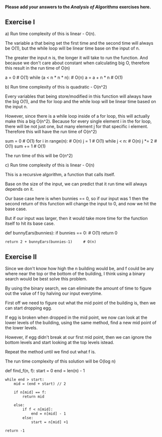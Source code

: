 #### Please add your answers to the ***Analysis of  Algorithms*** exercises here.

## Exercise I

a) Run time complexity of this is linear - O(n).

The variable a that being set the first time and the second time will always be O(1), but the while loop will be linear time base on the input of n.

The greater the input n is, the longer it will take to run the function. And because we don't care about constant when calculating big O, therefore this result in the run time of O(n)

a = 0                       # O(1)
while (a < n * n * n):      # O(n)
    a = a + n * n           # O(1)

b) Run time complexity of this is quadratic - O(n^2)

Every variables that being store/modified in this function will always have the big O(1), and the for loop and the while loop will be linear time based on the input n.

However, since there is a while loop inside of a for loop, this will actually make this a big O(n^2). Because for every single element i in the for loop, there will be not just one, but many element j for that specific i element. Therefore this will have the run time of O(n^2)

sum = 0             # O(1)
for i in range(n):  # O(n)
    j = 1           # O(1)
    while j < n:    # O(n)
        j *= 2      # O(1)
        sum += 1    # O(1)

The run time of this will be O(n^2)

c) Run time complexity of this is linear - O(n)

This is a recursive algorithm, a function that calls itself. 

Base on the size of the input, we can predict that it run time will always depends on it. 

Our base case here is when bunnies == 0, so if our input was 1 then the second return of this function will change the input to 0, and now we hit the base case.

But if our input was larger, then it would take more time for the function itself to hit its base case.

def bunnyEars(bunnies): 
    if bunnies == 0:                    # O(1)
        return 0

    return 2 + bunnyEars(bunnies-1)     # O(n)

## Exercise II

Since we don't know how high the n building would be, and f could be any where near the top or the bottom of the building, I think using a binary search would be best solve this problem. 

By using the binary search, we can eliminate the amount of time to figure out the value of f by halving our input everytime.

First off we need to figure out what the mid point of the building is, then we can start dropping egg.

If egg is broken when dropped in the mid point, we now can look at the lower levels of the building, using the same method, find a new mid point of the lower levels.

However, if egg didn't break at our first mid point, then we can ignore the bottom levels and start looking at the top levels istead.

Repeat the method until we find out what f is.

The run time complexity of this solution will be O(log n)

def find_f(n, f):
    start = 0
    end = len(n) - 1

    while end > start:
        mid = (end + start) // 2

        if n[mid] == f:
            return mid

        else:
            if f < n[mid]:
                end = n[mid] - 1
            else:
                start = n[mid] +1

    return -1